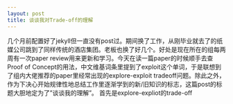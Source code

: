 ```yaml
---
layout: post
title: 谈谈我对Trade-off的理解
---
```

几个月前配置好了jekyll但一直没有post过。期间换了工作，从刚毕业就去了的纸媒公司跳到了同样传统的酒店集团。老板也换了好几个。好处是现在所在的组每两周有一次paper review用来更新和学习。今天在读一篇paper的时候顺手去查Proof of Concept的用法，中文维基词条里提到了exploit这个单词，于是联想到了组内大佬推荐的paper里经常出现的explore-exploit tradeoff问题。除此之外，作为下决心开始规律性地总结工作里逐渐学到的新/旧知识的标志，这篇post的标题大胆地定为了”谈谈我的理解”。
首先是explore-expliot的trade-off
